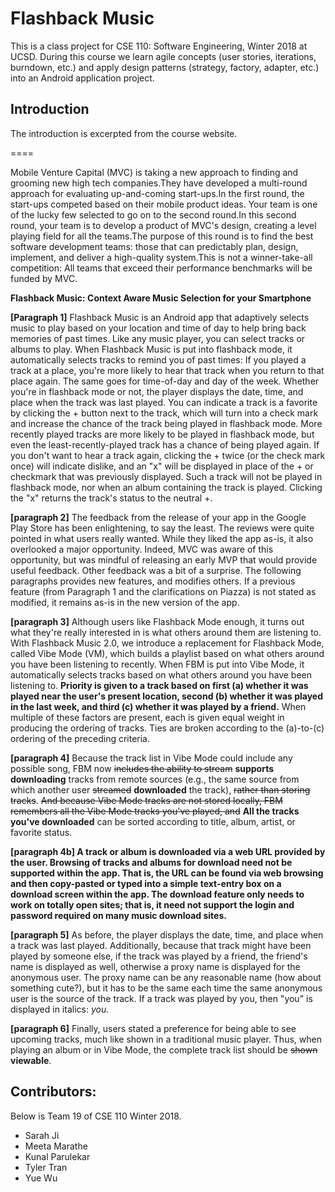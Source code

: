 # Flashback Music

This is a class project for CSE 110: Software Engineering, Winter 2018 at UCSD. During this course we learn agile concepts (user stories, iterations, burndown, etc.) and apply design patterns (strategy, factory, adapter, etc.) into an Android application project.

## Introduction

The introduction is excerpted from the course website.

====

Mobile Venture Capital (MVC) is taking a new approach to finding and grooming new high tech companies.They have developed a multi-round approach for evaluating up-and-coming start-ups.In the first round, the start-ups competed based on their mobile product ideas. Your team is one of the lucky few selected to go on to the second round.In this second round, your team is to develop a product of MVC's design, creating a level playing field for all the teams.The purpose of this round is to find the best software development teams: those that can predictably plan, design, implement, and deliver a high-quality system.This is not a winner-take-all competition: All teams that exceed their performance benchmarks will be funded by MVC.

**Flashback Music: Context Aware Music Selection for your Smartphone**

**[Paragraph 1]** Flashback Music is an Android app that adaptively selects music to play based on your location and time of day to help bring back memories of past times.  Like any music player, you can select tracks or albums to play.  When Flashback Music is put into flashback mode, it automatically selects tracks to remind you of past times:  If you played a track at a place, you're more likely to hear that track when you return to that place again.  The same goes for time-of-day and day of the week.  Whether you're in flashback mode or not, the player displays the date, time, and place when the track was last played.  You can indicate a track is a favorite by clicking the + button next to the track, which will turn into a check mark and increase the chance of the track being played in flashback mode.  More recently played tracks are more likely to be played in flashback mode, but even the least-recently-played track has a chance of being played again.  If you don't want to hear a track again, clicking the + twice (or the check mark once) will indicate dislike, and an "x" will be displayed in place of the + or checkmark that was previously displayed.  Such a track will not be played in flashback mode, nor when an album containing the track is played.  Clicking the "x" returns the track's status to the neutral +.

**[paragraph 2]** The feedback from the release of your app in the Google Play Store has been enlightening, to say the least.  The reviews were quite pointed in what users really wanted.  While they liked the app as-is, it also overlooked a major opportunity.  Indeed, MVC was aware of this opportunity, but was mindful of releasing an early MVP that would provide useful feedback.  Other feedback was a bit of a surprise.  The following paragraphs provides new features, and modifies others.  If a previous feature (from Paragraph 1 and the clarifications on Piazza) is not stated as modified, it remains as-is in the new version of the app.

**[paragraph 3]** Although users like Flashback Mode enough, it turns out what they're really interested in is what others around them are listening to.  With Flashback Music 2.0, we introduce a replacement for Flashback Mode, called Vibe Mode (VM), which builds a playlist based on what others around you have been listening to recently.  When FBM is put into Vibe Mode, it automatically selects tracks based on what others around you have been listening to.  **Priority is given to a track based on first (a) whether it was played near the user's present location, second (b) whether it was played in the last week, and third (c) whether it was played by a friend.**  When multiple of these factors are present, each is given equal weight in producing the ordering of tracks.  Ties are broken according to the (a)-to-(c) ordering of the preceding criteria.

**[paragraph 4]** Because the track list in Vibe Mode could include any possible song, FBM now ~~includes the ability to stream~~ **supports downloading** tracks from remote sources (e.g., the same source from which another user ~~streamed~~ **downloaded** the track), ~~rather than storing tracks~~.  ~~And because Vibe Mode tracks are not stored locally, FBM remembers all the Vibe Mode tracks you've played, and~~ **All the tracks you've downloaded** can be sorted according to title, album, artist, or favorite status.

**[paragraph 4b] A track or album is downloaded via a web URL provided by the user.  Browsing of tracks and albums for download need not be supported within the app.  That is, the URL can be found via web browsing and then copy-pasted or typed into a simple text-entry box on a download screen within the app.  The download feature only needs to work on totally open sites; that is, it need not support the login and password required on many music download sites.**

**[paragraph 5]** As before, the player displays the date, time, and place when a track was last played.  Additionally, because that track might have been played by someone else, if the track was played by a friend, the friend's name is displayed as well, otherwise a proxy name is displayed for the anonymous user.  The proxy name can be any reasonable name (how about something cute?), but it has to be the same each time the same anonymous user is the source of the track.  If a track was played by you, then "you" is displayed in italics: *you.*

**[paragraph 6]** Finally, users stated a preference for being able to see upcoming tracks, much like shown in a traditional music player.  Thus, when playing an album or in Vibe Mode, the complete track list should be ~~shown~~ **viewable**.

## Contributors:

Below is Team 19 of CSE 110 Winter 2018.

- Sarah Ji
- Meeta Marathe
- Kunal Parulekar
- Tyler Tran
- Yue Wu